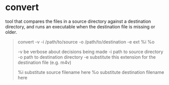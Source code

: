# convert
tool that compares the files in a source directory against a destination directory,
and runs an executable when the destination file is missing or older.

> convert -v -i /path/to/source -o /path/to/destination -e ext <executable> %i %o
>
> -v  be verbose about decisions being made
> -i  path to source directory
> -o  path to destination directory
> -e  substitute this extension for the destination file (e.g. m4v)
> 
> %i  substitute source filename here
> %o  substitute destination filename here
